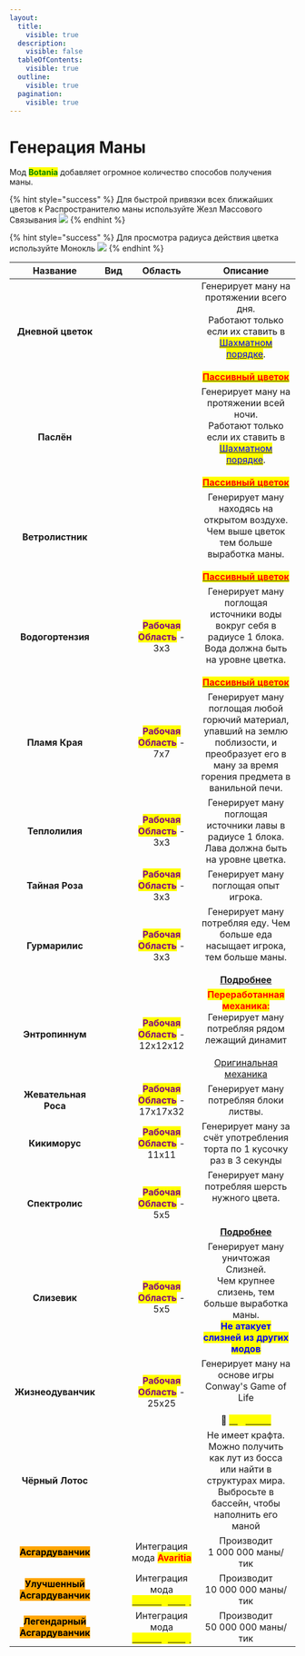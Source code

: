 ```yaml
---
layout:
  title:
    visible: true
  description:
    visible: false
  tableOfContents:
    visible: true
  outline:
    visible: true
  pagination:
    visible: true
---
```


# Генерация Маны

Мод <mark style="color:green;">**Botania**</mark> добавляет огромное количество способов получения маны.

{% hint style="success" %}
Для быстрой привязки всех ближайших цветов к Распространителю маны используйте Жезл Массового Связывания ![](https://media.discordapp.net/attachments/1132752657367449731/1133058248606486668/e9beb0e2854778f9.png)
{% endhint %}

{% hint style="success" %}
Для просмотра радиуса действия цветка используйте Монокль ![](https://media.discordapp.net/attachments/1132752657367449731/1133058641608593619/50a4855324ed787a.png)
{% endhint %}



<table data-column-title-hidden data-view="cards" data-full-width="true"><thead><tr><th align="center">Название</th><th align="center">Вид</th><th align="center">Область</th><th align="center">Описание</th></tr></thead><tbody><tr><td align="center"><strong>Дневной цветок</strong></td><td align="center"><img src="https://media.discordapp.net/attachments/1133048055327899670/1133048184256602233/3119c4a1d95d5130.png" alt="" data-size="original"></td><td align="center"></td><td align="center">Генерирует ману на протяжении всего дня. <br>Работают только если их ставить в <a data-footnote-ref href="#user-content-fn-1"><mark style="color:blue;">Шахматном порядке</mark></a>. <br><br><a data-footnote-ref href="#user-content-fn-2"><mark style="color:red;"><strong>Пассивный цветок</strong></mark></a></td></tr><tr><td align="center"><strong>Паслён</strong></td><td align="center"><img src="https://media.discordapp.net/attachments/1133048055327899670/1133048200643756112/494b4eb1cc954646.png" alt=""></td><td align="center"></td><td align="center">Генерирует ману на протяжении всей ночи. <br>Работают только если их ставить в <a data-footnote-ref href="#user-content-fn-3"><mark style="color:blue;">Шахматном порядке</mark></a>. <br><br><a data-footnote-ref href="#user-content-fn-4"><mark style="color:red;"><strong>Пассивный цветок</strong></mark></a></td></tr><tr><td align="center"><strong>Ветролистник</strong></td><td align="center"><img src="https://media.discordapp.net/attachments/1133048055327899670/1133078735520796812/d673122c7bef9309.png" alt=""></td><td align="center"></td><td align="center">Генерирует ману находясь на открытом воздухе. <br>Чем выше цветок тем больше выработка маны.<br><br><a data-footnote-ref href="#user-content-fn-5"><mark style="color:red;"><strong>Пассивный цветок</strong></mark></a></td></tr><tr><td align="center"><strong>Водогортензия</strong></td><td align="center"><img src="https://media.discordapp.net/attachments/1133048055327899670/1133048224064741476/2e7c12559d49bfc5.png" alt=""></td><td align="center"><mark style="color:purple;"><strong>Рабочая Область</strong></mark> - 3х3</td><td align="center">Генерирует ману поглощая источники воды вокруг себя в радиусе 1 блока. Вода должна быть на уровне цветка.<br><br><a data-footnote-ref href="#user-content-fn-6"><mark style="color:red;"><strong>Пассивный цветок</strong></mark></a></td></tr><tr><td align="center"><strong>Пламя Края</strong></td><td align="center"><img src="https://media.discordapp.net/attachments/1133048055327899670/1133048240107958403/307f4308d4b708ce.png" alt=""></td><td align="center"><mark style="color:purple;"><strong>Рабочая Область</strong></mark> - 7x7</td><td align="center">Генерирует ману поглощая любой горючий материал, упавший на землю поблизости, и преобразует его в ману за время горения предмета в ванильной печи. </td></tr><tr><td align="center"><strong>Теплолилия</strong></td><td align="center"><img src="https://media.discordapp.net/attachments/1133048055327899670/1133075006155407381/971b4e4b74c2bc47.png" alt=""></td><td align="center"><mark style="color:purple;"><strong>Рабочая Область</strong></mark> - 3x3</td><td align="center">Генерирует ману поглощая источники лавы в радиусе 1 блока. Лава должна быть на уровне цветка.</td></tr><tr><td align="center"><strong>Тайная Роза</strong></td><td align="center"><img src="https://media.discordapp.net/attachments/1133048055327899670/1133078452073943221/f9c5cea0530eab26.png" alt=""></td><td align="center"><mark style="color:purple;"><strong>Рабочая Область</strong></mark> - 3x3</td><td align="center">Генерирует ману поглощая опыт игрока.</td></tr><tr><td align="center"><strong>Гурмарилис</strong></td><td align="center"><img src="https://media.discordapp.net/attachments/1133048055327899670/1133078526753505407/0c169ef506d65d62.png" alt=""></td><td align="center"><mark style="color:purple;"><strong>Рабочая Область</strong></mark> - 3x3</td><td align="center">Генерирует ману потребляя еду. Чем больше еда насыщает игрока, тем больше маны. <br><br><a data-footnote-ref href="#user-content-fn-7"><strong>Подробнее</strong></a></td></tr><tr><td align="center"><strong>Энтропиннум</strong></td><td align="center"><img src="https://media.discordapp.net/attachments/1133048055327899670/1133086145811587092/88a395ab13f9bcf1.png" alt=""></td><td align="center"><mark style="color:purple;"><strong>Рабочая Область</strong></mark> - 12x12x12</td><td align="center"><mark style="color:red;"><strong>Переработанная механика:</strong></mark> <br>Генерирует ману потребляя рядом лежащий динамит<br><br><a data-footnote-ref href="#user-content-fn-8">Оригинальная механика</a></td></tr><tr><td align="center"><strong>Жевательная Роса</strong></td><td align="center"><img src="https://media.discordapp.net/attachments/1133048055327899670/1134084532405026866/9ec5557963391afa.png" alt=""></td><td align="center"><mark style="color:purple;"><strong>Рабочая Область</strong></mark> - 17x17x32</td><td align="center">Генерирует ману потребляя блоки листвы.</td></tr><tr><td align="center"><strong>Кикиморус</strong></td><td align="center"><img src="https://media.discordapp.net/attachments/1133048055327899670/1134086015506726952/10215e1b64445c24.png" alt=""></td><td align="center"><mark style="color:purple;"><strong>Рабочая Область</strong></mark> - 11x11</td><td align="center">Генерирует ману за счёт употребления торта по 1 кусочку раз в 3 секунды</td></tr><tr><td align="center"><strong>Cпектролис</strong></td><td align="center"><img src="https://media.discordapp.net/attachments/1133048055327899670/1134091863465398282/C.png" alt=""></td><td align="center"><mark style="color:purple;"><strong>Рабочая Область</strong></mark> - 5x5</td><td align="center">Генерирует ману потребляя шерсть нужного цвета.<br><br><br><a data-footnote-ref href="#user-content-fn-9"><strong>Подробнее</strong></a></td></tr><tr><td align="center"><strong>Слизевик</strong></td><td align="center"><img src="https://media.discordapp.net/attachments/1133048055327899670/1134098505451970600/25fd81fd476086bc.png" alt=""></td><td align="center"><mark style="color:purple;"><strong>Рабочая Область</strong></mark> - 5x5</td><td align="center">Генерирует ману уничтожая Слизней.<br>Чем крупнее слизень, тем больше выработка маны.<br><mark style="color:blue;"><strong>Не атакует слизней из других модов</strong></mark></td></tr><tr><td align="center"><strong>Жизнеодуванчик</strong></td><td align="center"><img src="https://media.discordapp.net/attachments/1133048055327899670/1134098526347997224/f0249b87b0c9c853.png" alt=""></td><td align="center"><mark style="color:purple;"><strong>Рабочая Область</strong></mark> - 25x25</td><td align="center">Генерирует ману на основе игры Conway's Game of Life<br><br><span data-gb-custom-inline data-tag="emoji" data-code="1f4cc">📌</span> <a href="../interesno-znat/botania.md#zhizneoduvanchik"><mark style="color:yellow;"><strong><code>Подробнее</code></strong></mark></a> </td></tr><tr><td align="center"><strong>Чёрный Лотос</strong></td><td align="center"><img src="https://media.discordapp.net/attachments/1133048055327899670/1136337994903728168/9cb7fac48026816a.png" alt=""></td><td align="center"></td><td align="center">Не имеет крафта. Можно получить как лут из босса или найти в структурах мира.<br>Выбросьте в бассейн, чтобы наполнить его маной </td></tr><tr><td align="center"><mark style="background-color:orange;"><strong>Асгардуванчик</strong></mark></td><td align="center"><img src="https://media.discordapp.net/attachments/1133048055327899670/1146119588967350352/a373b5d74f3efb9c.png" alt=""></td><td align="center">Интеграция мода <mark style="color:red;"><strong>Avaritia</strong></mark></td><td align="center">Производит <br>1 000 000 маны/тик</td></tr><tr><td align="center"><mark style="background-color:orange;"><strong>Улучшенный Асгардуванчик</strong></mark></td><td align="center"><img src="https://media.discordapp.net/attachments/1133048055327899670/1146119620969902090/b51eed2b98d2a61a.png" alt=""></td><td align="center">Интеграция мода <a href="../loliland-addons/lolimagically.md"><mark style="color:yellow;"><strong>LoliMagically</strong></mark></a></td><td align="center">Производит <br>10 000 000 маны/тик</td></tr><tr><td align="center"><mark style="background-color:orange;"><strong>Легендарный Асгардуванчик</strong></mark></td><td align="center"><img src="https://media.discordapp.net/attachments/1133048055327899670/1146119653245075546/2bf4ffceee882a76.png" alt=""></td><td align="center">Интеграция мода <a href="../loliland-addons/lolimagically.md"><mark style="color:yellow;"><strong>LoliMagically</strong></mark></a></td><td align="center">Производит <br>50 000 000 маны/тик</td></tr></tbody></table>



[^1]: ![](https://media.discordapp.net/attachments/1125896171848732772/1126902616341880832/-1.png)

[^2]: Пассивными называют цветы, которые спустя время высыхают, превращаясь в мёртвый куст.

[^3]: ![](https://media.discordapp.net/attachments/1125896171848732772/1126902616341880832/-1.png)

[^4]: Пассивными называют цветы, которые спустя время высыхают, превращаясь в мёртвый куст.

[^5]: Пассивными называют цветы, которые спустя время высыхают, превращаясь в мёртвый куст.

[^6]: Пассивными называют цветы, которые спустя время высыхают, превращаясь в мёртвый куст.

[^7]: Время, необходимое для обработки пищи  рассчитывается по формуле\
    $$t = hunger/2$$\
    t - время \
    hunger - восстановленный едой голод\
    **Мана производится за 1 раз в конце этого времени.**&#x20;

[^8]: Генерирует ману поглощая взрыв от динамита

[^9]: Этому цветку требуются все 16 цветов шерсти, и он будет потреблять их в порядке, начиная с белого. После каждого блока, он сменит цвет на следующий.\
    Следующий требуемый цвет можно определить, посмотрев на цветок используя Посох Леса <img src="https://cdn.discordapp.com/attachments/1132752515776135289/1132761510423298158/Posoh_Lesa.gif" alt="" data-size="line">
